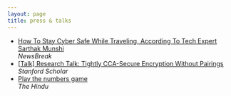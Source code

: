 ```yaml
---
layout: page
title: press & talks
---
```



<ul>
  <li><a href="https://www.newsbreak.com/news/3621862378760-how-to-stay-cyber-safe-while-traveling-according-to-tech-expert-sarthak-munshi" target="_blank">How To Stay Cyber Safe While Traveling, According To Tech Expert Sarthak Munshi</a><br><em>NewsBreak</em></li>
  <li><a href="https://www.youtube.com/watch?v=8gZSfT4y44w" target="_blank">[Talk] Research Talk: Tightly CCA-Secure Encryption Without Pairings </a><br><em>Stanford Scholar</em></li>
  <li><a href="https://www.thehindu.com/features/kids/play-the-numbers-game/article2888602.ece" target="_blank">Play the numbers game</a><br><em>The Hindu</em></li>
</ul>
